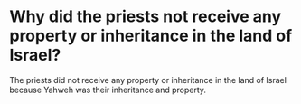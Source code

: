 # Why did the priests not receive any property or inheritance in the land of Israel?

The priests did not receive any property or inheritance in the land of Israel because Yahweh was their inheritance and property.
